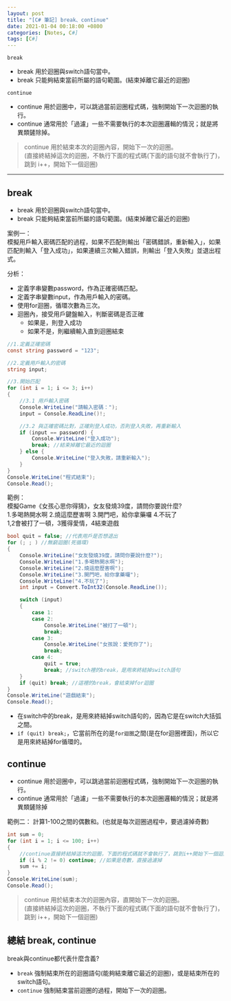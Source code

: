 ```yaml
---
layout: post
title: "[C# 筆記] break、continue"
date: 2021-01-04 00:18:00 +0800
categories: [Notes, C#]
tags: [C#]
---
```


`break`
- break 用於迴圈與switch語句當中。
- break 只能夠結束當前所屬的語句範圍。(結束掉離它最近的迴圈)

`continue`
- continue 用於迴圈中，可以跳過當前迴圈程式碼，強制開始下一次迴圈的執行。
- continue 通常用於「過濾」一些不需要執行的本次迴圈邏輯的情況；就是將異類鏟除掉。
> continue 用於結束本次的迴圈內容，開始下一次的迴圈。   
> (直接終結掉這次的迴圈，不執行下面的程式碼(下面的語句就不會執行了)，跳到 i++，開始下一個迴圈)

***

## break
- break 用於迴圈與switch語句當中。
- break 只能夠結束當前所屬的語句範圍。(結束掉離它最近的迴圈)

案例一：  
模擬用戶輸入密碼匹配的過程，如果不匹配則輸出「密碼錯誤，重新輸入」，如果匹配則輸入「登入成功」，如果連續三次輸入錯誤，則輸出「登入失敗」並退出程式。

分析：
- 定義字串變數password，作為正確密碼匹配。
- 定義字串變數input，作為用戶輸入的密碼。
- 使用for迴圈，循環次數為三次。
- 迴圈內，接受用戶鍵盤輸入，判斷密碼是否正確
    - 如果是，則登入成功
    - 如果不是，則繼續輸入直到迴圈結束

```c#
//1.定義正確密碼
const string password = "123";

//2.定義用戶輸入的密碼
string input;

//3.開始匹配
for (int i = 1; i <= 3; i++) 
{
    //3.1 用戶輸入密碼
    Console.WriteLine("請輸入密碼：");
    input = Console.ReadLine()!;

    //3.2 與正確密碼比對，正確則登入成功，否則登入失敗，再重新輸入
    if (input == password) {
        Console.WriteLine("登入成功");
        break; //結束掉離它最近的迴圈
    } else {
        Console.WriteLine("登入失敗，請重新輸入");
    }
}
Console.WriteLine("程式結束");
Console.Read();
```

範例：  
模擬Game《女孩心思你得猜》，女友發燒39度，請問你要說什麼?  
1.多喝熱開水啊  2.燒這麼歷害啊  3.開門吧，給你拿藥囉  4.不玩了  
1,2會被打了一頓，3獲得愛情，4結束遊戲

```c#
bool quit = false; //代表用戶是否想退出
for (; ; ) //無窮迴圈(死循環)
{ 
    Console.WriteLine("女友發燒39度，請問你要說什麼?");
    Console.WriteLine("1.多喝熱開水啊");
    Console.WriteLine("2.燒這麼歷害啊");
    Console.WriteLine("3.開門吧，給你拿藥囉");
    Console.WriteLine("4.不玩了");
    int input = Convert.ToInt32(Console.ReadLine());

    switch (input)
	{
		case 1:
        case 2:
            Console.WriteLine("被打了一頓");
            break;
        case 3:
            Console.WriteLine("女孩說：愛死你了");
            break;
        case 4:
            quit = true;
            break; //switch裡的break，是用來終結掉switch語句
	}
    if (quit) break; //這裡的break，會結束掉for迴圈
}
Console.WriteLine("遊戲結束");
Console.Read();
```
- 在switch中的break，是用來終結掉switch語句的，因為它是在switch大括弧之間。
- `if (quit) break;`，它當前所在的是`for迴圈`之間(是在for迴圈裡面)，所以它是用來終結掉for循環的。

## continue

- continue 用於迴圈中，可以跳過當前迴圈程式碼，強制開始下一次迴圈的執行。
- continue 通常用於「過濾」一些不需要執行的本次迴圈邏輯的情況；就是將異類鏟除掉

範例二：
計算1-100之間的偶數和。(也就是每次迴圈過程中，要過濾掉奇數)

```c#
int sum = 0;
for (int i = 1; i <= 100; i++)
{
    //continue直接終結掉這次的迴圈，下面的程式碼就不會執行了，跳到i++開始下一個迴圈
    if (i % 2 != 0) continue; //如果是奇數，直接過濾掉
    sum += i;
}
Console.WriteLine(sum);
Console.Read();
```
> continue 用於結束本次的迴圈內容，直開始下一次的迴圈。   
> (直接終結掉這次的迴圈，不執行下面的程式碼(下面的語句就不會執行了)，跳到 i++，開始下一個迴圈)

## 總結 break, continue

break與continue都代表什麼含義?
- `break` 強制結束所在的迴圈語句(能夠結束離它最近的迴圈)，或是結束所在的switch語句。
- `continue` 強制結束當前迴圈的過程，開始下一次的迴圈。